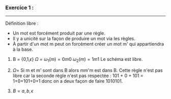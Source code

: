 ### Exercice 1 :
---
Définition libre : 
- Un mot est forcément produit par une règle.
- Il y a unicité sur la façon de produire un mot via les règles.
- À partir d'un mot m peut on forcément créer un mot m' qui appartiendra à la base.

1. B = {0,1,$\epsilon$}
	$\Omega$ = $\omega_{1}(m) = 0m0$
           $\omega_{2}(m)= 1m1$ 
Le schéma est libre.


2. $\Omega =$ Si m et m' sont dans B alors mm'm est dans B.
Cette règle n'est pas libre car la seconde règle n'est pas respectée :
101 + 0 + 101 = 1+0+101+0+1 donc on a deux façon de faire 1010101.

3.  $B = {a,b,\epsilon}$
	